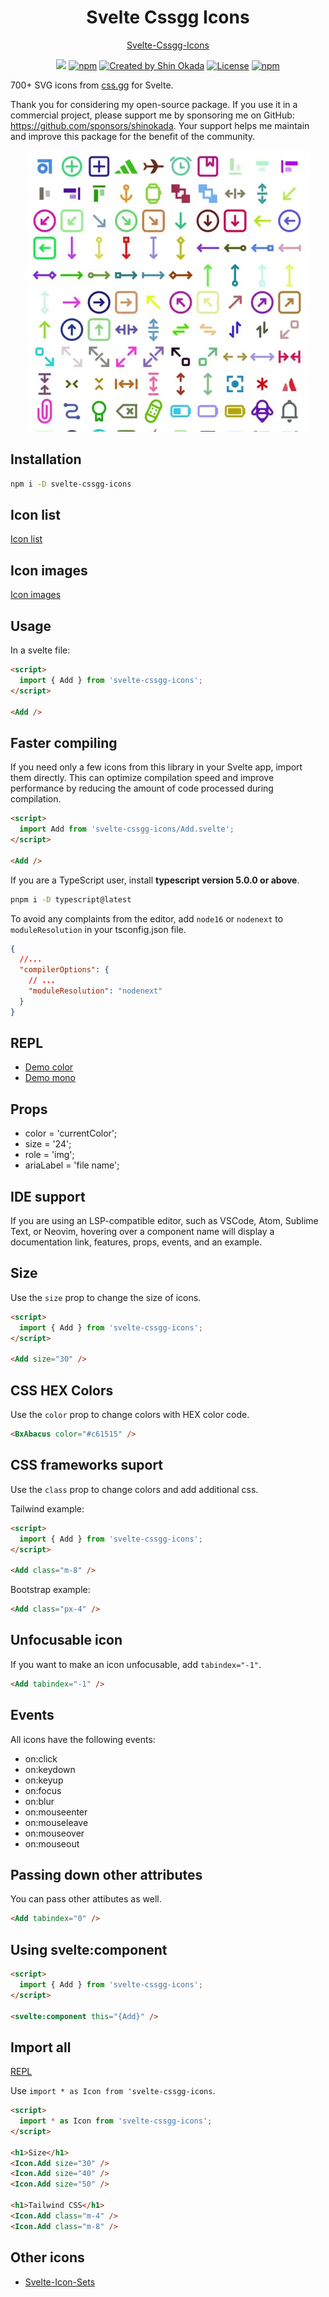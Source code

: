 <h1 align="center">Svelte Cssgg Icons</h1>

<p align="center">
<a href="https://github.com/shinokada/cssgg-icons">Svelte-Cssgg-Icons</a>
</p>

<p align="center">
<a href="https://github.com/sponsors/shinokada" target="_blank"><img src="https://img.shields.io/static/v1?label=Sponsor&message=%E2%9D%A4&logo=GitHub&color=%23fe8e86" height="25"></a>
<a href="https://www.npmjs.com/package/svelte-cssgg-icons" rel="nofollow" target="_blank"><img src="https://img.shields.io/npm/v/svelte-cssgg-icons" alt="npm" height="25"></a>
<a href="https://twitter.com/shinokada" rel="nofollow" target="_blank"><img src="https://img.shields.io/badge/created%20by-@shinokada-4BBAAB.svg" alt="Created by Shin Okada" height="25"></a>
<a href="https://opensource.org/licenses/MIT" rel="nofollow" target="_blank"><img src="https://img.shields.io/github/license/shinokada/svelte-cssgg-icons" alt="License" height="25"></a>
<a href="https://www.npmjs.com/package/svelte-cssgg-icons" rel="nofollow" target="_blank"><img src="https://img.shields.io/npm/dw/svelte-cssgg-icons.svg" alt="npm" height="25"></a>
</p>

700+ SVG icons from <a href="https://github.com/astrit/css.gg">css.gg</a> for Svelte.

Thank you for considering my open-source package. If you use it in a commercial project, please support me by sponsoring me on GitHub: https://github.com/sponsors/shinokada. Your support helps me maintain and improve this package for the benefit of the community.

<p align="center">
<img src="https://raw.githubusercontent.com/shinokada/cssgg-icons/main/static/images/svelte-cssgg-icons-color-450.webp" width="450" />
</p>

## Installation

```sh
npm i -D svelte-cssgg-icons
```

## Icon list

[Icon list](/icon-list.md)

## Icon images

[Icon images](/icon-images.md)

## Usage

In a svelte file:

```html
<script>
  import { Add } from 'svelte-cssgg-icons';
</script>

<Add />
```

## Faster compiling

If you need only a few icons from this library in your Svelte app, import them directly. This can optimize compilation speed and improve performance by reducing the amount of code processed during compilation.

```html
<script>
  import Add from 'svelte-cssgg-icons/Add.svelte';
</script>

<Add />
```

If you are a TypeScript user, install **typescript version 5.0.0 or above**.

```sh
pnpm i -D typescript@latest
```

To avoid any complaints from the editor, add `node16` or `nodenext` to `moduleResolution` in your tsconfig.json file.

```json
{
  //...
  "compilerOptions": {
    // ...
    "moduleResolution": "nodenext"
  }
}
```

## REPL

- [Demo color](https://svelte.dev/repl/36584bc35f364444893640b660723f80?version=4.0.1)
- [Demo mono](https://svelte.dev/repl/77dd916fe61a42f2a01b84d9e89033a4?version=4.0.1)

## Props

- color = 'currentColor';
- size = '24';
- role = 'img';
- ariaLabel = 'file name';

## IDE support

If you are using an LSP-compatible editor, such as VSCode, Atom, Sublime Text, or Neovim, hovering over a component name will display a documentation link, features, props, events, and an example.

## Size

Use the `size` prop to change the size of icons.

```html
<script>
  import { Add } from 'svelte-cssgg-icons';
</script>

<Add size="30" />
```

## CSS HEX Colors

Use the `color` prop to change colors with HEX color code.

```html
<BxAbacus color="#c61515" />
```

## CSS frameworks suport

Use the `class` prop to change colors and add additional css.

Tailwind example:

```html
<script>
  import { Add } from 'svelte-cssgg-icons';
</script>

<Add class="m-8" />
```

Bootstrap example:

```html
<Add class="px-4" />
```

## Unfocusable icon

If you want to make an icon unfocusable, add `tabindex="-1"`.

```html
<Add tabindex="-1" />
```

## Events

All icons have the following events:

- on:click
- on:keydown
- on:keyup
- on:focus
- on:blur
- on:mouseenter
- on:mouseleave
- on:mouseover
- on:mouseout

## Passing down other attributes

You can pass other attibutes as well.

```html
<Add tabindex="0" />
```

## Using svelte:component

```html
<script>
  import { Add } from 'svelte-cssgg-icons';
</script>

<svelte:component this="{Add}" />
```

## Import all

[REPL](https://svelte.dev/repl/6b2057d58c3841fc9f37b67960f02e27)

Use `import * as Icon from 'svelte-cssgg-icons`.

```html
<script>
  import * as Icon from 'svelte-cssgg-icons';
</script>

<h1>Size</h1>
<Icon.Add size="30" />
<Icon.Add size="40" />
<Icon.Add size="50" />

<h1>Tailwind CSS</h1>
<Icon.Add class="m-4" />
<Icon.Add class="m-8" />
```

## Other icons

- [Svelte-Icon-Sets](https://svelte-svg-icons.vercel.app/)

